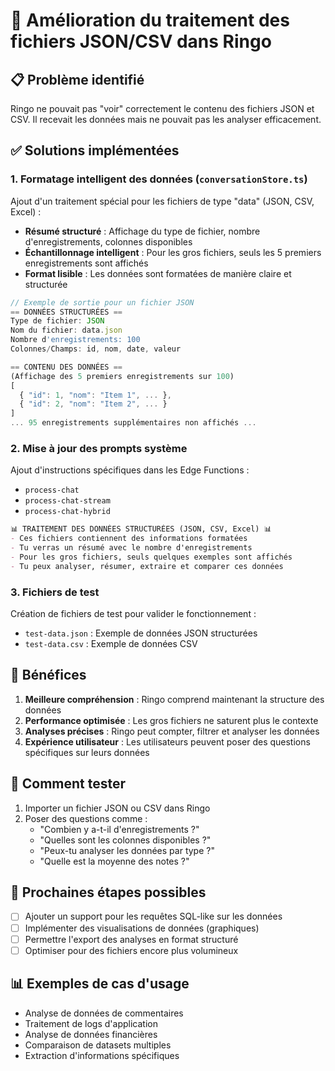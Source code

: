 # 🔧 Amélioration du traitement des fichiers JSON/CSV dans Ringo

## 📋 Problème identifié

Ringo ne pouvait pas "voir" correctement le contenu des fichiers JSON et CSV. Il recevait les données mais ne pouvait pas les analyser efficacement.

## ✅ Solutions implémentées

### 1. **Formatage intelligent des données** (`conversationStore.ts`)

Ajout d'un traitement spécial pour les fichiers de type "data" (JSON, CSV, Excel) :

- **Résumé structuré** : Affichage du type de fichier, nombre d'enregistrements, colonnes disponibles
- **Échantillonnage intelligent** : Pour les gros fichiers, seuls les 5 premiers enregistrements sont affichés
- **Format lisible** : Les données sont formatées de manière claire et structurée

```typescript
// Exemple de sortie pour un fichier JSON
== DONNÉES STRUCTURÉES ==
Type de fichier: JSON
Nom du fichier: data.json
Nombre d'enregistrements: 100
Colonnes/Champs: id, nom, date, valeur

== CONTENU DES DONNÉES ==
(Affichage des 5 premiers enregistrements sur 100)
[
  { "id": 1, "nom": "Item 1", ... },
  { "id": 2, "nom": "Item 2", ... }
]
... 95 enregistrements supplémentaires non affichés ...
```

### 2. **Mise à jour des prompts système**

Ajout d'instructions spécifiques dans les Edge Functions :
- `process-chat`
- `process-chat-stream`
- `process-chat-hybrid`

```markdown
📊 TRAITEMENT DES DONNÉES STRUCTURÉES (JSON, CSV, Excel) 📊
- Ces fichiers contiennent des informations formatées
- Tu verras un résumé avec le nombre d'enregistrements
- Pour les gros fichiers, seuls quelques exemples sont affichés
- Tu peux analyser, résumer, extraire et comparer ces données
```

### 3. **Fichiers de test**

Création de fichiers de test pour valider le fonctionnement :
- `test-data.json` : Exemple de données JSON structurées
- `test-data.csv` : Exemple de données CSV

## 🎯 Bénéfices

1. **Meilleure compréhension** : Ringo comprend maintenant la structure des données
2. **Performance optimisée** : Les gros fichiers ne saturent plus le contexte
3. **Analyses précises** : Ringo peut compter, filtrer et analyser les données
4. **Expérience utilisateur** : Les utilisateurs peuvent poser des questions spécifiques sur leurs données

## 📝 Comment tester

1. Importer un fichier JSON ou CSV dans Ringo
2. Poser des questions comme :
   - "Combien y a-t-il d'enregistrements ?"
   - "Quelles sont les colonnes disponibles ?"
   - "Peux-tu analyser les données par type ?"
   - "Quelle est la moyenne des notes ?"

## 🚀 Prochaines étapes possibles

- [ ] Ajouter un support pour les requêtes SQL-like sur les données
- [ ] Implémenter des visualisations de données (graphiques)
- [ ] Permettre l'export des analyses en format structuré
- [ ] Optimiser pour des fichiers encore plus volumineux

## 📊 Exemples de cas d'usage

- Analyse de données de commentaires
- Traitement de logs d'application
- Analyse de données financières
- Comparaison de datasets multiples
- Extraction d'informations spécifiques
